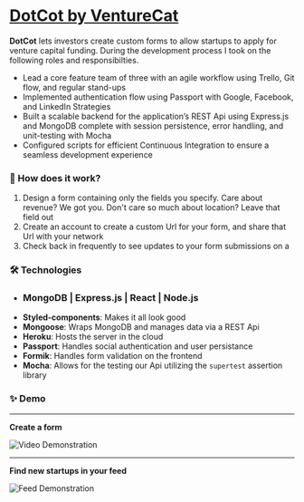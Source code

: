 # [DotCot by VentureCat](https://peaceful-woodland-39661.herokuapp.com/welcome) 

**DotCot** lets investors create custom forms to allow startups to apply for venture capital funding. During the development process I took on the following roles and responsibilties. 
   - Lead a core feature team of three with an agile workflow using Trello, Git flow, and regular stand-ups 
   - Implemented authentication flow using Passport with Google, Facebook, and LinkedIn Strategies 
   - Built a scalable backend for the application’s REST Api using Express.js and MongoDB complete with session persistence, error handling, and unit-testing with Mocha 
   - Configured scripts for efficient Continuous Integration to ensure a seamless development experience 

### 📣 How does it work?

1. Design a form containing only the fields you specify. Care about revenue? We got you. Don't care so much about location? Leave that field out
2. Create an account to create a custom Url for your form, and share that Url with your network
3. Check back in frequently to see updates to your form submissions on a 

### 🛠 Technologies

- ### **MongoDB | Express.js | React | Node.js**
- **Styled-components**: Makes it all look good
- **Mongoose**: Wraps MongoDB and manages data via a REST Api 
- **Heroku**: Hosts the server in the cloud
- **Passport**: Handles social authentication and user persistance
- **Formik**: Handles form validation on the frontend
- **Mocha**: Allows for the testing our Api utilizing the `supertest` assertion library


### ✨ Demo

---
**Create a form**

![Video Demonstration](https://user-images.githubusercontent.com/74033573/145701084-997c8fce-d010-4796-bc6e-7c86ad92224d.gif)

---

**Find new startups in your feed**

![Feed Demonstration](https://user-images.githubusercontent.com/74033573/147803189-7e357f23-867e-456a-b5f8-a7932a33ff9b.png)
